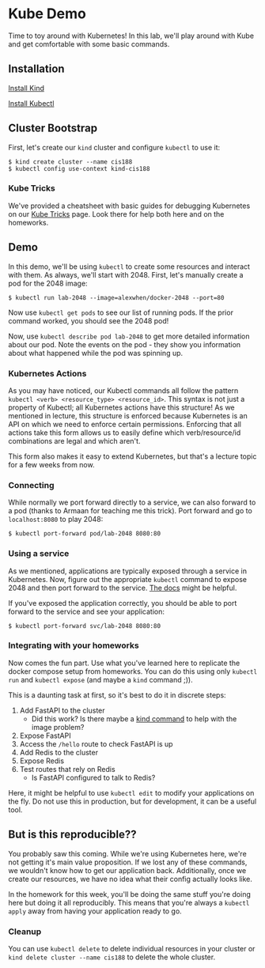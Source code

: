 # Kube Demo

Time to toy around with Kubernetes! In this lab, we'll play around with Kube and get comfortable with some basic commands.

## Installation

[Install Kind](https://kind.sigs.k8s.io/docs/user/quick-start/#installation)

[Install Kubectl](https://kubernetes.io/docs/tasks/tools/)

## Cluster Bootstrap

First, let's create our `kind` cluster and configure `kubectl` to use it:

```
$ kind create cluster --name cis188
$ kubectl config use-context kind-cis188
```

### Kube Tricks

We've provided a cheatsheet with basic guides for debugging Kubernetes on our [Kube Tricks](https://cis188.org/resources/kube_tricks/) page. Look there for help both here and on the homeworks.

## Demo

In this demo, we'll be using `kubectl` to create some resources and interact with them. As always, we'll start with 2048. First, let's manually create a pod for the 2048 image:

```
$ kubectl run lab-2048 --image=alexwhen/docker-2048 --port=80
```

Now use `kubectl get pods` to see our list of running pods. If the prior command worked, you should see the 2048 pod!

Now, use `kubectl describe pod lab-2048` to get more detailed information about our pod. Note the events on the pod - they show you information about what happened while the pod was spinning up.

### Kubernetes Actions

As you may have noticed, our Kubectl commands all follow the pattern `kubectl <verb> <resource_type> <resource_id>`. This syntax is not just a property of Kubectl; all Kubernetes actions have this structure! As we mentioned in lecture, this structure is enforced because Kubernetes is an API on which we need to enforce certain permissions. Enforcing that all actions take this form allows us to easily define which verb/resource/id combinations are legal and which aren't.

This form also makes it easy to extend Kubernetes, but that's a lecture topic for a few weeks from now.

### Connecting

While normally we port forward directly to a service, we can also forward to a pod (thanks to Armaan for teaching me this trick). Port forward and go to `localhost:8080` to play 2048:

```
$ kubectl port-forward pod/lab-2048 8080:80
```

### Using a service

As we mentioned, applications are typically exposed through a service in Kubernetes. Now, figure out the appropriate `kubectl` command to expose 2048 and then port forward to the service. [The docs](https://kubernetes.io/docs/reference/generated/kubectl/kubectl-commands) might be helpful.

If you've exposed the application correctly, you should be able to port forward to the service and see your application:

```
$ kubectl port-forward svc/lab-2048 8080:80
```

### Integrating with your homeworks

Now comes the fun part. Use what you've learned here to replicate the docker compose setup from homeworks. You can do this using only `kubectl run` and `kubectl expose` (and maybe a `kind` command ;)).

This is a daunting task at first, so it's best to do it in discrete steps:

1. Add FastAPI to the cluster
    - Did this work? Is there maybe a [kind command](https://kind.sigs.k8s.io/docs/user/quick-start/) to help with the image problem?
2. Expose FastAPI
3. Access the `/hello` route to check FastAPI is up
4. Add Redis to the cluster
5. Expose Redis
6. Test routes that rely on Redis
    - Is FastAPI configured to talk to Redis?

Here, it might be helpful to use `kubectl edit` to modify your applications on the fly. Do not use this in production, but for development, it can be a useful tool.

## But is this reproducible??

You probably saw this coming. While we're using Kubernetes here, we're not getting it's main value proposition. If we lost any of these commands, we wouldn't know how to get our application back. Additionally, once we create our resources, we have no idea what their config actually looks like.

In the homework for this week, you'll be doing the same stuff you're doing here but doing it all reproducibly. This means that you're always a `kubectl apply` away from having your application ready to go.

### Cleanup

You can use `kubectl delete` to delete individual resources in your cluster or `kind delete cluster --name cis188` to delete the whole cluster.
